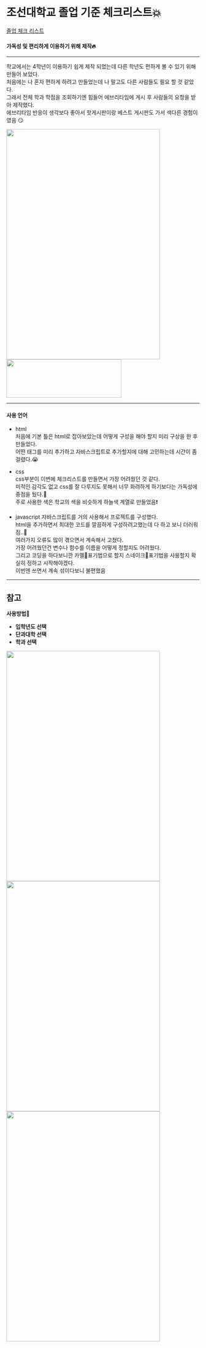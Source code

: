 
# 조선대학교 졸업 기준 체크리스트:collision:
 
[졸업 체크 리스트](https://kys1651.github.io/credit/)

#### 가독성 및 편리하게 이용하기 위해 제작:fire:
---
학교에서는 4학년이 이용하기 쉽게 제작 되었는데 다른 학년도 편하게 볼 수 있기 위해 만들어 보았다. \
처음에는 나 혼자 편하게 하려고 만들었는데 나 말고도 다른 사람들도 필요 할 것 같았다. \
그래서 전체 학과 학점을 조회하기엔 힘들어 에브리타임에 게시 후 사람들의 요청을 받아 제작했다.\
에브리타임 반응이 생각보다 좋아서 핫게시판이랑 베스트 게시판도 가서 색다른 경험이였음 :smirk:


<img src="https://user-images.githubusercontent.com/43926186/155365490-cb1b6e6b-e4d5-46c4-add4-2300483b1c5b.png"  width="400" height="600"/>
<img src="https://user-images.githubusercontent.com/43926186/155365839-64f60c1d-608d-4ea4-a3c2-853575faead4.jpg"  width="300" height="100"/>

---

#### 사용 언어
+ html\
 처음에 기본 틀은 html로 잡아보았는데 어떻게 구성을 해야 할지 미리 구상을 한 후 만들었다.\
 어떤 태그를 미리 추가하고 자바스크립트로 추가할지에 대해 고민하는데 시간이 좀 걸렸다.:sob:
 
+ css\
 css부분이 이번에 체크리스트를 만들면서 가장 어려웠던 것 같다.\
 미적인 감각도 없고 css를 잘 다루지도 못해서 너무 화려하게 하기보다는 가독성에 중점을 뒀다.:eyes: \
 주로 사용한 색은 학교의 색을 비슷하게 하늘색 계열로 만들었음:exclamation:

+ javascript
 자바스크립트를 거의 사용해서 프로젝트를 구성했다.\
 html을 추가하면서 최대한 코드를 깔끔하게 구성하려고했는데 다 하고 보니 더러워짐..:speak_no_evil:\
 여러가지 오류도 많이 겪으면서 계속해서 고쳤다. \
 가장 어려웠던건 변수나 함수를 이름을 어떻게 정할지도 어려웠다. \
 그리고 코딩을 하다보니깐 카멜:camel:표기법으로 할지 스네이크:camel:표기법을 사용할지 확실히 정하고 시작해야겠다.\
 이번엔 쓰면서 계속 섞이다보니 불편했음
 
---

## 참고

**사용방법:punch:**
* **입학년도 선택**
* **단과대학 선택**
* **학과 선택**
<img src="https://user-images.githubusercontent.com/43926186/155357076-a486b44c-9964-4a67-8b8f-af57eb95b5a5.png"  width="400" height="600"/>
<img src="https://user-images.githubusercontent.com/43926186/155357143-eb7977d5-db7b-43cb-8d5e-7eaa71e0b40d.png"  width="400" height="600"/>
<img src="https://user-images.githubusercontent.com/43926186/155357160-59c60ae2-69df-46dd-a8c7-3d8a968d6ff0.png"  width="400" height="600"/>
